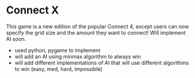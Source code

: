 # Connect X
This game is a new edition of the popular Connect 4, except users can now specify the grid size and the amount they want to connect! Will implement AI soon.
- used python, pygame to implement
- will add an AI using minmax algorithm to always win
- will add different implementations of AI that will use different algorithms to win (easy, med, hard, impossible)
